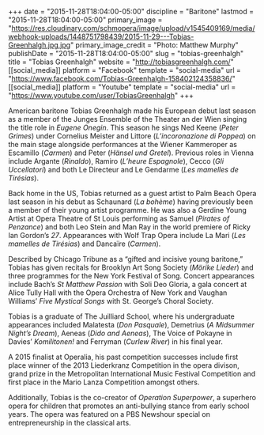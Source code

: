 +++
date = "2015-11-28T18:04:00-05:00"
discipline = "Baritone"
lastmod = "2015-11-28T18:04:00-05:00"
primary_image = "https://res.cloudinary.com/schmopera/image/upload/v1545409169/media/webhook-uploads/1448751798439/2015-11-29---Tobias-Greenhalgh.jpg.jpg"
primary_image_credit = "Photo: Matthew Murphy"
publishDate = "2015-11-28T18:04:00-05:00"
slug = "tobias-greenhalgh"
title = "Tobias Greenhalgh"
website = "http://tobiasgreenhalgh.com/"
[[social_media]]
platform = "Facebook"
template = "social-media"
url = "https://www.facebook.com/Tobias-Greenhalgh-158402124358836/"
[[social_media]]
platform = "Youtube"
template = "social-media"
url = "https://www.youtube.com/user/TobiasGreenhalgh"
+++

American baritone Tobias Greenhalgh made his European debut last season as a member of the Junges Ensemble of the Theater an der Wien singing the title role in *Eugene Onegin*. This season he sings Ned Keene (*Peter Grimes*) under Cornelius Meister and Littore (*L’incoronazione di Poppea*) on the main stage alongside performances at the Wiener Kammeroper as Escamillo (*Carmen*) and Peter (*Hänsel und Gretel*). Previous roles in Vienna include Argante (*Rinaldo*), Ramiro (*L’heure Espagnole*), Cecco (*Gli Uccellatori*) and both Le Directeur and Le Gendarme (*Les mamelles de Tirésias*).

Back home in the US, Tobias returned as a guest artist to Palm Beach Opera last season in his debut as Schaunard (*La bohème*) having previously been a member of their young artist programme. He was also a Gerdine Young Artist at Opera Theatre of St Louis performing as Samuel (*Pirates of Penzance*) and both Leo Stein and Man Ray in the world premiere of Ricky Ian Gordon’s *27*. Appearances with Wolf Trap Opera include La Mari (*Les mamelles de Tirésias*) and Dancaïre (*Carmen*).

Described by Chicago Tribune as a “gifted and incisive young baritone,” Tobias has given recitals for Brooklyn Art Song Society (*Mörike Lieder*) and three programmes for the New York Festival of Song. Concert appearances include Bach’s *St Matthew Passion* with Soli Deo Gloria, a gala concert at Alice Tully Hall with the Opera Orchestra of New York and Vaughan Williams’ *Five Mystical Songs* with St. George’s Choral Society.

Tobias is a graduate of The Juilliard School, where his undergraduate appearances included Malatesta (*Don Pasquale*), Demetrius (*A Midsummer Night’s Dream*), Aeneas (*Dido and Aeneas*), The Voice of Pokayne in Davies’ *Komilitonen!* and Ferryman (*Curlew River*) in his final year. 

A 2015 finalist at Operalia, his past competition successes include first place winner of the 2013 Liederkranz Competition in the opera divison, grand prize in the Metropolitan International Music Festival Competition and first place in the Mario Lanza Competition amongst others. 

Additionally, Tobias is the co-creator of *Operation Superpower*, a superhero opera for children that promotes an anti-bullying stance from early school years. The opera was featured on a PBS Newshour special on entrepreneurship in the classical arts.

